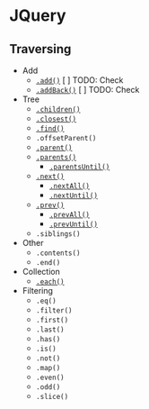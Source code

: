 # JQuery
## Traversing
- Add
    - [`.add()`](jq-add.html) [ ] TODO: Check
    - [`.addBack()`](jq-add-back.html) [ ] TODO: Check
- Tree 
    - [`.children()`](jq-children.html)
    - [`.closest()`](jq-closest.html)
    - [`.find()`](jq-find.html)
    - `.offsetParent()`
    - [`.parent()`](../selector/jq-select-parent.html)
    - [`.parents()`](jq-parents.html)
        - [`.parentsUntil()`](jq-parents.html)
    - [`.next()`](jq-next.html)
        - [`.nextAll()`](jq-next.html)
        - [`.nextUntil()`](jq-next-until.html)
    - [`.prev()`](jq-next.html)
        - [`.prevAll()`](jq-next.html)
        - [`.prevUntil()`](jq-next-until.html)
    - `.siblings()`
- Other
    - `.contents()`
    - `.end()`
- Collection
    - [`.each()`](jq-children.html)
- Filtering
    - `.eq()`
    - `.filter()`
    - `.first()`
    - `.last()`
    - `.has()`
    - `.is()`
    - `.not()`
    - `.map()`
    - `.even()`
    - `.odd()`
    - `.slice()`